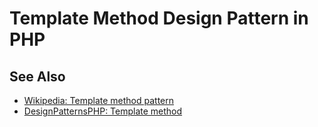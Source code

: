# Template Method Design Pattern in PHP

## See Also

* [Wikipedia: Template method pattern](https://en.wikipedia.org/wiki/Template_method_pattern)
* [DesignPatternsPHP: Template method](http://designpatternsphp.readthedocs.io/en/latest/Behavioral/TemplateMethod/README.html)
